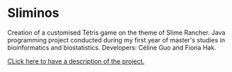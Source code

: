 # Sliminos
Creation of a customised Tétris game on the theme of Slime Rancher. Java programming project conducted during my first year of master's studies in bioinformatics and biostatistics. Developers: Céline Guo and Fiona Hak.

[CLick here to have a description of the project.](HAK_GUO_Sliminos.pdf)
